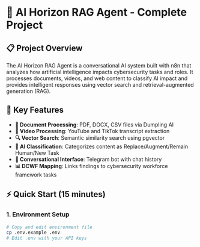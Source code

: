 # 🚀 AI Horizon RAG Agent - Complete Project

## 📋 Project Overview

The AI Horizon RAG Agent is a conversational AI system built with n8n that analyzes how artificial intelligence impacts cybersecurity tasks and roles. It processes documents, videos, and web content to classify AI impact and provides intelligent responses using vector search and retrieval-augmented generation (RAG).

## 🎯 Key Features

- **📄 Document Processing**: PDF, DOCX, CSV files via Dumpling AI
- **🎥 Video Processing**: YouTube and TikTok transcript extraction
- **🔍 Vector Search**: Semantic similarity search using pgvector
- **🤖 AI Classification**: Categorizes content as Replace/Augment/Remain Human/New Task
- **💬 Conversational Interface**: Telegram bot with chat history
- **📊 DCWF Mapping**: Links findings to cybersecurity workforce framework tasks

## ⚡ Quick Start (15 minutes)

### 1. Environment Setup
```bash
# Copy and edit environment file
cp .env.example .env
# Edit .env with your API keys